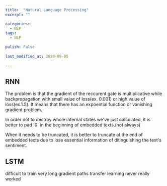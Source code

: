 ```yaml
---
title:  "Natural Language Processing"
excerpt: ""

categories:
  - NLP
tags:
  - NLP

pulish: False
  
last_modified_at: 2020-09-05
 
---
```


## RNN

The problem is that the gradient of the reccurent gate is multiplicative while backpropagation with small value of loss(ex. 0.001) or high value of loss(ex.1.5). It means that there has an expoential function or vanishing gradient problem. <br>

In order not to destroy whole internal states we've just calculated, it is better to pad '0' in the beginning of embedded texts.(not always) <br>

When it needs to be truncated, it is better to truncate at the end of embedded texts due to lose essential information of ditinguishing the text's sentiment.


## LSTM

difficult to train
very long gradient paths
transfer learning never really worked